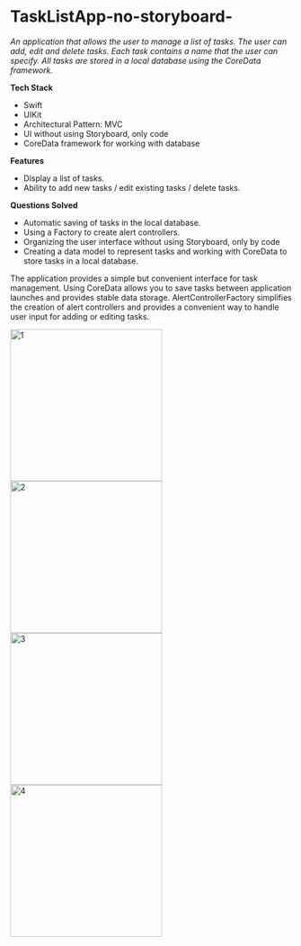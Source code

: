 # TaskListApp-no-storyboard-

*An application that allows the user to manage a list of tasks. The user can add, edit and delete tasks. Each task contains a name that the user can specify. All tasks are stored in a local database using the CoreData framework.*

**Tech Stack**

- Swift
- UIKit
- Architectural Pattern: MVC
- UI without using Storyboard, only code
- CoreData framework for working with database

**Features**

- Display a list of tasks.
- Ability to add new tasks / edit existing tasks / delete tasks.


**Questions Solved**

- Automatic saving of tasks in the local database.
- Using a Factory to create alert controllers.
- Organizing the user interface without using Storyboard, only by code
- Creating a data model to represent tasks and working with CoreData to store tasks in a local database.

The application provides a simple but convenient interface for task management. Using CoreData allows you to save tasks between application launches and provides stable data storage. AlertControllerFactory simplifies the creation of alert controllers and provides a convenient way to handle user input for adding or editing tasks.

<img width="270" alt="1" src="https://github.com/Lepiozdyx/TaskListApp-no-storyboard-/assets/24369933/a3d70603-3c23-435a-a34b-73c20cfb9817">
<img width="270" alt="2" src="https://github.com/Lepiozdyx/TaskListApp-no-storyboard-/assets/24369933/144c8ed3-524e-48f7-8b94-1a0e05ce5197">
<img width="270" alt="3" src="https://github.com/Lepiozdyx/TaskListApp-no-storyboard-/assets/24369933/5b45e47e-b8c9-4a6f-8fb5-a12e7cf3d71a">
<img width="270" alt="4" src="https://github.com/Lepiozdyx/TaskListApp-no-storyboard-/assets/24369933/1ff57de3-0bcc-4e73-8c5d-ef9dc51e5cb1">
